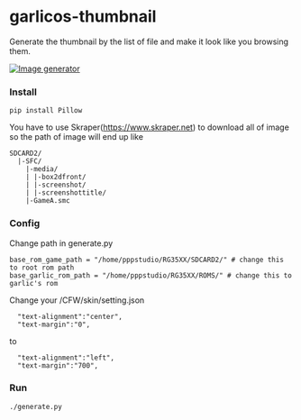 # garlicos-thumbnail
Generate the thumbnail by the list of file and make it look like you browsing them.


[![Image generator](https://img.youtube.com/vi/rwKNEyE0mS4/0.jpg)](https://youtube.com/shorts/rwKNEyE0mS4)

### Install
```
pip install Pillow
```
You have to use Skraper(https://www.skraper.net) to download all of image
so the path of image will end up like
```
SDCARD2/
  |-SFC/
    |-media/
    | |-box2dfront/
    | |-screenshot/
    | |-screenshottitle/
    |-GameA.smc
```

### Config
Change path in generate.py
```
base_rom_game_path = "/home/pppstudio/RG35XX/SDCARD2/" # change this to root rom path
base_garlic_rom_path = "/home/pppstudio/RG35XX/ROMS/" # change this to garlic's rom
```
Change your /CFW/skin/setting.json
```
  "text-alignment":"center",
  "text-margin":"0",
```
to
```
  "text-alignment":"left",
  "text-margin":"700",
```


### Run
```
./generate.py
```
